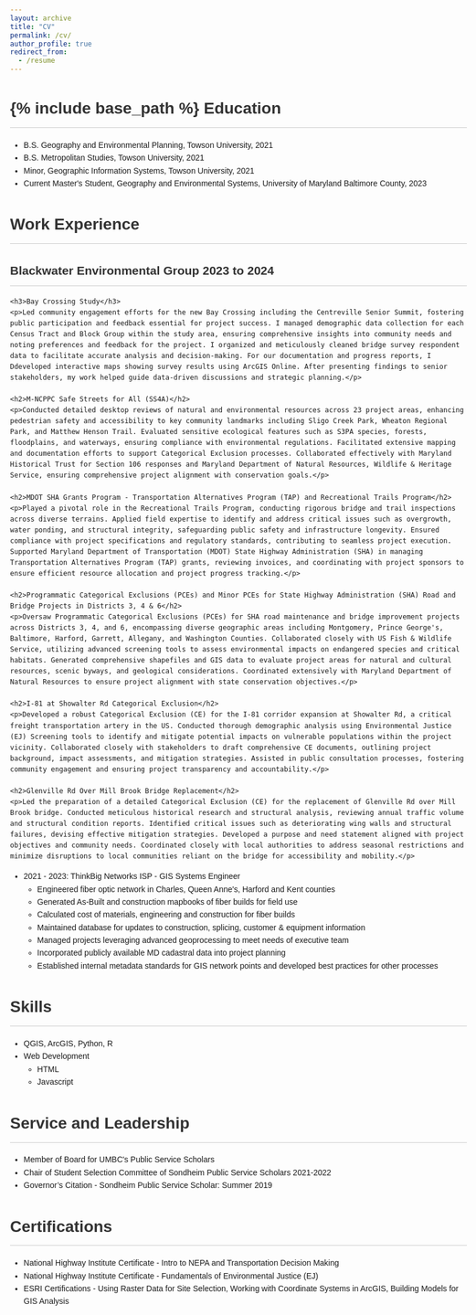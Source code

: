 ```yaml
---
layout: archive
title: "CV"
permalink: /cv/
author_profile: true
redirect_from:
  - /resume
---
```


{% include base_path %}
Education
======
* B.S. Geography and Environmental Planning, Towson University, 2021
* B.S. Metropolitan Studies, Towson University, 2021
* Minor, Geographic Information Systems, Towson University, 2021
* Current Master's Student, Geography and Environmental Systems, University of Maryland Baltimore County, 2023

Work Experience
======
<html lang="en">
<head>
    <meta charset="UTF-8">
    <meta name="viewport" content="width=device-width, initial-scale=1.0">
    <style>
        body {
            font-family: Arial, sans-serif;
            line-height: 1.6;
            max-width: 800px;
            margin: 0 auto;
            padding: 20px;
        }
        h1, h2 {
            color: #333;
            border-bottom: 1px solid #ccc;
            padding-bottom: 10px;
        }
        p {
            margin-bottom: 20px;
            text-align: justify;
        }
    </style>
</head>
<body>
  <h2>Blackwater Environmental Group 2023 to 2024</h2>
  
    <h3>Bay Crossing Study</h3>
    <p>Led community engagement efforts for the new Bay Crossing including the Centreville Senior Summit, fostering public participation and feedback essential for project success. I managed demographic data collection for each Census Tract and Block Group within the study area, ensuring comprehensive insights into community needs and noting preferences and feedback for the project. I organized and meticulously cleaned bridge survey respondent data to facilitate accurate analysis and decision-making. For our documentation and progress reports, I Ddeveloped interactive maps showing survey results using ArcGIS Online. After presenting findings to senior stakeholders, my work helped guide data-driven discussions and strategic planning.</p>

    <h2>M-NCPPC Safe Streets for All (SS4A)</h2>
    <p>Conducted detailed desktop reviews of natural and environmental resources across 23 project areas, enhancing pedestrian safety and accessibility to key community landmarks including Sligo Creek Park, Wheaton Regional Park, and Matthew Henson Trail. Evaluated sensitive ecological features such as S3PA species, forests, floodplains, and waterways, ensuring compliance with environmental regulations. Facilitated extensive mapping and documentation efforts to support Categorical Exclusion processes. Collaborated effectively with Maryland Historical Trust for Section 106 responses and Maryland Department of Natural Resources, Wildlife & Heritage Service, ensuring comprehensive project alignment with conservation goals.</p>

    <h2>MDOT SHA Grants Program - Transportation Alternatives Program (TAP) and Recreational Trails Program</h2>
    <p>Played a pivotal role in the Recreational Trails Program, conducting rigorous bridge and trail inspections across diverse terrains. Applied field expertise to identify and address critical issues such as overgrowth, water ponding, and structural integrity, safeguarding public safety and infrastructure longevity. Ensured compliance with project specifications and regulatory standards, contributing to seamless project execution. Supported Maryland Department of Transportation (MDOT) State Highway Administration (SHA) in managing Transportation Alternatives Program (TAP) grants, reviewing invoices, and coordinating with project sponsors to ensure efficient resource allocation and project progress tracking.</p>

    <h2>Programmatic Categorical Exclusions (PCEs) and Minor PCEs for State Highway Administration (SHA) Road and Bridge Projects in Districts 3, 4 & 6</h2>
    <p>Oversaw Programmatic Categorical Exclusions (PCEs) for SHA road maintenance and bridge improvement projects across Districts 3, 4, and 6, encompassing diverse geographic areas including Montgomery, Prince George's, Baltimore, Harford, Garrett, Allegany, and Washington Counties. Collaborated closely with US Fish & Wildlife Service, utilizing advanced screening tools to assess environmental impacts on endangered species and critical habitats. Generated comprehensive shapefiles and GIS data to evaluate project areas for natural and cultural resources, scenic byways, and geological considerations. Coordinated extensively with Maryland Department of Natural Resources to ensure project alignment with state conservation objectives.</p>

    <h2>I-81 at Showalter Rd Categorical Exclusion</h2>
    <p>Developed a robust Categorical Exclusion (CE) for the I-81 corridor expansion at Showalter Rd, a critical freight transportation artery in the US. Conducted thorough demographic analysis using Environmental Justice (EJ) Screening tools to identify and mitigate potential impacts on vulnerable populations within the project vicinity. Collaborated closely with stakeholders to draft comprehensive CE documents, outlining project background, impact assessments, and mitigation strategies. Assisted in public consultation processes, fostering community engagement and ensuring project transparency and accountability.</p>

    <h2>Glenville Rd Over Mill Brook Bridge Replacement</h2>
    <p>Led the preparation of a detailed Categorical Exclusion (CE) for the replacement of Glenville Rd over Mill Brook bridge. Conducted meticulous historical research and structural analysis, reviewing annual traffic volume and structural condition reports. Identified critical issues such as deteriorating wing walls and structural failures, devising effective mitigation strategies. Developed a purpose and need statement aligned with project objectives and community needs. Coordinated closely with local authorities to address seasonal restrictions and minimize disruptions to local communities reliant on the bridge for accessibility and mobility.</p>

</body>
</html>

  
* 2021 - 2023: ThinkBig Networks ISP - GIS Systems Engineer                                                                                                         
  * Engineered fiber optic network in Charles, Queen Anne's, Harford and Kent counties
  * Generated As-Built and construction mapbooks of fiber builds for field use 
  * Calculated cost of materials, engineering and construction for fiber builds 
  * Maintained database for updates to construction, splicing, customer  & equipment information
  * Managed projects leveraging advanced geoprocessing to meet needs of executive team 
  * Incorporated publicly available MD cadastral data into project planning
  * Established internal metadata standards for GIS network points and developed best practices for other processes
  
Skills
======
* QGIS, ArcGIS, Python, R
* Web Development
  * HTML
  * Javascript
  
Service and Leadership
======
* Member of Board for UMBC's Public Service Scholars
* Chair of Student Selection Committee of Sondheim Public Service Scholars 2021-2022
* Governor’s Citation - Sondheim Public Service Scholar: Summer 2019

Certifications
======
* National Highway Institute Certificate - Intro to NEPA and Transportation Decision Making
* National Highway Institute Certificate - Fundamentals of Environmental Justice (EJ)
* ESRI Certifications - Using Raster Data for Site Selection, Working with Coordinate Systems in ArcGIS, Building Models for GIS Analysis
